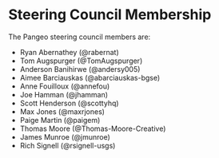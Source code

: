 # Steering Council Membership

The Pangeo steering council members are:

- Ryan Abernathey (@rabernat)
- Tom Augspurger (@TomAugspurger)
- Anderson Banihirwe (@andersy005)
- Aimee Barciauskas (@abarciauskas-bgse)
- Anne Fouilloux (@annefou)
- Joe Hamman (@jhamman)
- Scott Henderson (@scottyhq)
- Max Jones (@maxrjones)
- Paige Martin (@paigem)
- Thomas Moore (@Thomas-Moore-Creative)
- James Munroe (@jmunroe)
- Rich Signell (@rsignell-usgs)
